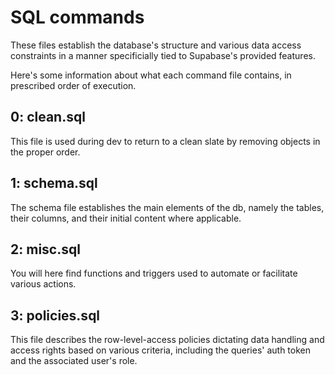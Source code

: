 # SQL commands

These files establish the database's structure and various data access constraints in a manner
specificially tied to Supabase's provided features.

Here's some information about what each command file contains, in prescribed order of execution.

## 0: clean.sql

This file is used during dev to return to a clean slate by removing objects in the proper order.

## 1: schema.sql

The schema file establishes the main elements of the db, namely the tables, their columns, and their initial content where applicable.

## 2: misc.sql

You will here find functions and triggers used to automate or facilitate various actions.

## 3: policies.sql

This file describes the row-level-access policies dictating data handling and access rights based on various criteria,
including the queries' auth token and the associated user's role.